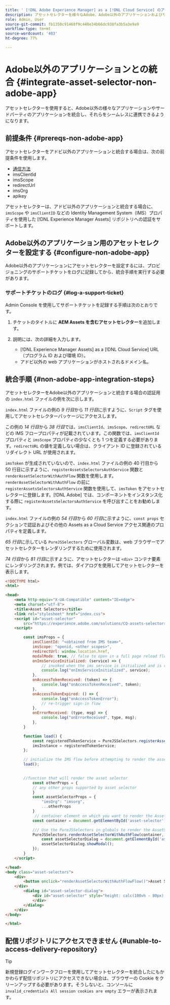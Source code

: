 ```yaml
---
title: ' [!DNL Adobe Experience Manager] as a [!DNL Cloud Service] のアセットセレクター'
description: アセットセレクターを様々なAdobe、Adobe以外のアプリケーションおよびサードパーティアプリケーションと統合します。
role: Admin, User
source-git-commit: fb1350c91468f9c448e34b66dc938fa3b5a3e9a9
workflow-type: tm+mt
source-wordcount: '403'
ht-degree: 77%

---
```



# Adobe以外のアプリケーションとの統合 {#integrate-asset-selector-non-adobe-app}

アセットセレクターを使用すると、Adobe以外の様々なアプリケーションやサードパーティのアプリケーションを統合し、それらをシームレスに連携できるようになります。

## 前提条件 {#prereqs-non-adobe-app}

アセットセレクターをアドビ以外のアプリケーションと統合する場合は、次の前提条件を使用します。

* [通信方法](#overview-asset-selector.md#prereqs)
* imsClientId
* imsScope
* redirectUrl
* imsOrg
* apikey

アセットセレクターは、アドビ以外のアプリケーションと統合する場合に、`imsScope` や `imsClientID` などの Identity Management System（IMS）プロパティを使用した [!DNL Experience Manager Assets] リポジトリへの認証をサポートします。

## Adobe以外のアプリケーション用のアセットセレクターを設定する {#configure-non-adobe-app}

Adobe以外のアプリケーションにアセットセレクターを設定するには、プロビジョニングのサポートチケットをログに記録してから、統合手順を実行する必要があります。

### サポートチケットのログ {#log-a-support-ticket}

Admin Console を使用してサポートチケットを記録する手順は次のとおりです。

1. チケットのタイトルに **AEM Assets を含むアセットセレクター**&#x200B;を追加します。

1. 説明には、次の詳細を入力します。

   * [!DNL Experience Manager Assets] as a [!DNL Cloud Service] URL（プログラム ID および環境 ID）。
   * アドビ以外の web アプリケーションがホストされるドメイン名。

## 統合手順 {#non-adobe-app-integration-steps}

アセットセレクターをAdobe以外のアプリケーションと統合する場合の認証用の `index.html` ファイルの例を次に示します。

`index.html` ファイルの例の *9 行目*&#x200B;から *11 行目*&#x200B;に示すように、`Script` タグを使用してアセットセレクターパッケージにアクセスします。

この例の *14 行目*&#x200B;から *38 行目*&#x200B;では、`imsClientId`、`imsScope`、`redirectURL` などの IMS フロープロパティが記載されています。この関数では、`imsClientId` プロパティと `imsScope` プロパティの少なくとも 1 つを定義する必要があります。`redirectURL` の値を定義しない場合は、クライアント ID に登録されているリダイレクト URL が使用されます。

`imsToken` が生成されていないので、`index.html` ファイルの例の 40 行目から 50 行目に示すように、`registerAssetsSelectorsAuthService` 関数と `renderAssetSelectorWithAuthFlow` 関数を使用します。`renderAssetSelectorWithAuthFlow` の前に `registerAssetsSelectorsAuthService` 関数を使用して、`imsToken` をアセットセレクターに登録します。[!DNL Adobe] では、コンポーネントをインスタンス化する際に `registerAssetsSelectorsAuthService` を呼び出すことをお勧めします。

`index.html` ファイルの例の *54 行目*&#x200B;から *60 行目*&#x200B;に示すように、`const props` セクションで認証およびその他の Assets as a Cloud Service アクセス関連のプロパティを定義します。

*65 行目*&#x200B;に示している `PureJSSelectors` グローバル変数は、web ブラウザーでアセットセレクターをレンダリングするために使用されます。

*74 行目*&#x200B;から *81 行目*&#x200B;に示すように、アセットセレクターは `<div>` コンテナ要素にレンダリングされます。例では、ダイアログを使用してアセットセレクターを表示します。

```html {line-numbers="true"}
<!DOCTYPE html>
<html>

<head>
    <meta http-equiv="X-UA-Compatible" content="IE=edge">
    <meta charset="utf-8">
    <title>Asset Selectors</title>
    <link rel="stylesheet" href="index.css">
    <script id="asset-selector"
        src="https://experience.adobe.com/solutions/CQ-assets-selectors/assets/resources/asset-selectors.js"></script>
    <script>

        const imsProps = {
            imsClientId: "<obtained from IMS team>",
            imsScope: "openid, <other scopes>",
            redirectUrl: window.location.href,
            modalMode: true, // false to open in a full page reload flow
            onImsServiceInitialized: (service) => {
                // invoked when the ims service is initialized and is ready
                console.log("onImsServiceInitialized", service);
            },
            onAccessTokenReceived: (token) => {
                console.log("onAccessTokenReceived", token);
            },
            onAccessTokenExpired: () => {
                console.log("onAccessTokenError");
                // re-trigger sign-in flow
            },
            onErrorReceived: (type, msg) => {
                console.log("onErrorReceived", type, msg);
            },
        }

        function load() {
            const registeredTokenService = PureJSSelectors.registerAssetsSelectorsAuthService(imsProps);
            imsInstance = registeredTokenService;
        };

        // initialize the IMS flow before attempting to render the asset selector
        load();
        

        //function that will render the asset selector
            const otherProps = {
            // any other props supported by asset selector
            }
            const assetSelectorProps = {
                "imsOrg": "imsorg",
                ...otherProps
            }
             // container element on which you want to render the AssetSelector/DestinationSelector component
            const container = document.getElementById('asset-selector');

            /// Use the PureJSSelectors in globals to render the AssetSelector/DestinationSelector component
            PureJSSelectors.renderAssetSelectorWithAuthFlow(container, assetSelectorProps, () => {
                const assetSelectorDialog = document.getElementById('asset-selector-dialog');
                assetSelectorDialog.showModal();
            });
        }
    </script>

</head>
<body class="asset-selectors">
    <div>
        <button onclick="renderAssetSelectorWithAuthFlowFlow()">Asset Selector - Select Assets with Ims Flow</button>
    </div>
        <dialog id="asset-selector-dialog">
            <div id="asset-selector" style="height: calc(100vh - 80px); width: calc(100vw - 60px); margin: -20px;">
            </div>
        </dialog>
    </div>
</body>

</html>
```

## 配信リポジトリにアクセスできません {#unable-to-access-delivery-repository}

>[!TIP]
>
>新規登録ログインワークフローを使用してアセットセレクターを統合したにもかかわらず配信リポジトリにアクセスできない場合は、ブラウザーの Cookie をクリーンアップする必要があります。そうしないと、コンソールに `invalid_credentials All session cookies are empty` エラーが表示されます。

